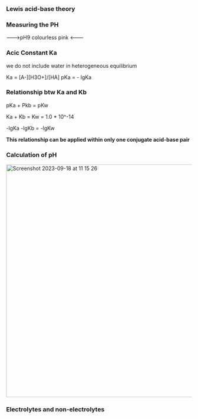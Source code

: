### Lewis acid-base theory 

### Measuring the PH

--->pH9 colourless pink <--- 

### Acic Constant Ka 

we do not include water in heterogeneous equilibrium 

Ka = [A-][H3O+]/[HA] 
pKa = - lgKa 

### Relationship btw Ka and Kb 

pKa + Pkb = pKw 

Ka + Kb = Kw = 1.0 * 10^-14

-lgKa -lgKb = -lgKw 

**This relationship can be applied within only one conjugate acid-base pair**


### Calculation of pH

<img width="631" alt="Screenshot 2023-09-18 at 11 15 26" src="https://github.com/pe1l1nl1/23007/assets/19546253/016709e3-5860-47ee-adb4-79e15bdd9082">


### Electrolytes and non-electrolytes 





